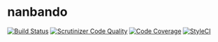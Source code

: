 # nanbando

[![Build Status](https://travis-ci.org/nanbando/nanbando.svg)](https://travis-ci.org/nanbando/nanbando)
[![Scrutinizer Code Quality](https://scrutinizer-ci.com/g/nanbando/nanbando/badges/quality-score.png)](https://scrutinizer-ci.com/g/nanbando/nanbando/)
[![Code Coverage](https://scrutinizer-ci.com/g/nanbando/nanbando/badges/coverage.png)](https://scrutinizer-ci.com/g/nanbando/nanbando/)
[![StyleCI](https://styleci.io/repos/106022513/shield)](https://styleci.io/repos/106022513)
